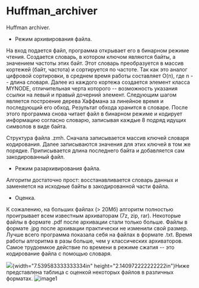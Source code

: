 # Huffman_archiver
Huffman archiver.
-   Режим архивирования файла.

На вход подается файл, программа открывает его в бинарном режиме чтения.
Создается словарь, в котором ключом являются байты, а значением частоты
этих байт. Этот словарь преобразуется в массив кортежей (байт, частота)
и сортируется по частоте. Так как это аналог цифровой сортировки, в
среднем время работы составляет O(n), где n -- длина словаря. Далее из
каждого кортежа создается элемент класса MYNODE, отличительная черта
которого -- возможность указания ссылки на левый и правый дочерний
элемент. Следующим шагом является построение дерева Хаффмана за линейное
время и последующий его обход. Результат обхода хранится в словаре.
После этого программа снова читает файл в бинарном режиме и кодирует
информацию согласно словарю, записывая каждые 8 подряд идущих символов в
виде байта.

Структура файла .zmh. Сначала записывается массив ключей словаря
кодирования. Далее записываются значения для этих ключей в том же
порядке. Приписывается длина последнего байта и добавляется сам
закодированный файл.

-   Режим разархивирования файла.

Алгоритм достаточно прост: восстанавливается словарь данных и заменяется
на исходные байты в закодированной части файла.

-   Оценка.

К сожалению, на больших файлах (\> 20Мб) алгоритм полностью проигрывает
всем известным архиваторам (7z, zip, rar). Некоторые файлы в формате
.pdf после архивации стали только больше. Файлы в формате .jpg после
архивации практически не изменили свой размер. Лучше всего программа
показала себя на файлах в формате .txt. Время работы алгоритма в разы
больше, чем у классических архиваторов. Самое трудоемкое действие по
времени в режиме сжатия -- это кодирование файла с помощью словаря.

![](vertopal_ecc78ef4e08742bfb8ef40530cd91c72/media/image1.png){width="7.539583333333334in"
height="2.140972222222222in"}Ниже представлена таблица с оценкой
некоторых файлов в различных форматах.
![image1](https://user-images.githubusercontent.com/26380064/173094114-5b31c8e8-bdc4-4971-a0ea-5c8ee878efdf.png)
